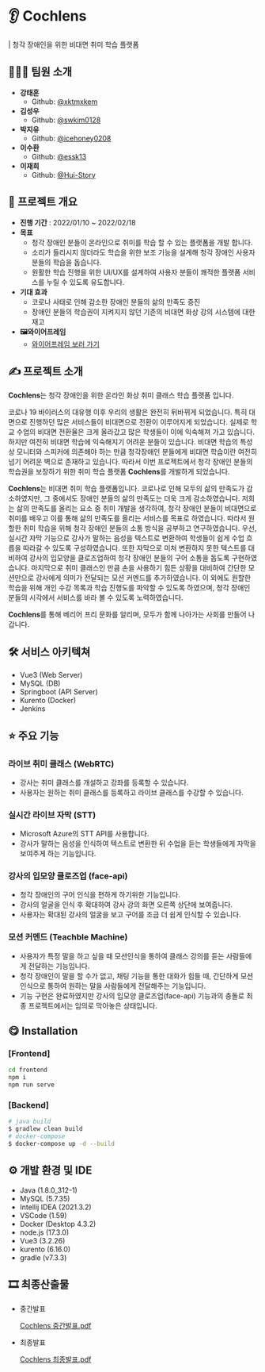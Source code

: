 # 👂 Cochlens
| 청각 장애인을 위한 비대면 취미 학습 플랫폼

## 👨‍👩‍👦 팀원 소개

- **강태훈**
    - Github: [@xktmxkem](https://github.com/xktmxkem)
- **김성우**
    - Github: [@swkim0128](https://github.com/swkim0128)
- **박지유**
    - Github: [@icehoney0208](https://github.com/icehoneypark)
- **이수환**
    - Github: [@essk13](https://github.com/essk13)
- **이재희**
    - Github: [@Hui-Story](https://github.com/Hui-Story)

## ****📆**** 프로젝트 개요

- **진행 기간** :  2022/01/10 ~ 2022/02/18
- **목표**
    - 청각 장애인 분들이 온라인으로 취미를 학습 할 수 있는 플랫폼을 개발 합니다.
    - 소리가 들리시지 않더라도 학습을 위한 보조 기능을 설계해 청각 장애인 사용자 분들의 학습을 돕습니다.
    - 원활한 학습 진행을 위한 UI/UX를 설계하여 사용자 분들이 쾌적한 플랫폼 서비스를 누릴 수 있도록 유도합니다.
- **기대 효과**
    - 코로나 사태로 인해 감소한 장애인 분들의 삶의 만족도 증진
    - 장애인 분들의 학습권이 지켜지지 않던 기존의 비대면 화상 강의 시스템에 대한 재고
- **🖼와이어프레임**
    - [와이어프레임 보러 가기](https://www.figma.com/file/GpG25exfNrOLTNtQpBWVNo?embed_host=notion&kind=&node-id=0%3A1&viewer=1)

## ****✍**** 프로젝트 소개

**Cochlens**는 청각 장애인을 위한 온라인 화상 취미 클래스 학습 플랫폼 입니다.

코로나 19 바이러스의 대유행 이후 우리의 생활은 완전히 뒤바뀌게 되었습니다.  특히 대면으로 진행하던 많은 서비스들이 비대면으로 전환이 이루어지게 되었습니다. 실제로 학교 수업의 비대면 전환율은 크게 올라갔고 많은 학생들이 이에 익숙해져 가고 있습니다. 하지만 여전히 비대면 학습에 익숙해지기 어려운 분들이 있습니다. 비대면 학습의 특성상 모니터와 스피커에 의존해야 하는 만큼 청각장애인 분들에게 비대면 학습이란 여전히 넘기 어려운 벽으로 존재하고 있습니다. 따라서 이번 프로젝트에서 청각 장애인 분들의 학습권을 보장하기 위한 취미 학습 플랫폼 **Cochlens**를 개발하게 되었습니다. 

**Cochlens**는 비대면 취미 학습 플랫폼입니다. 코로나로 인해 모두의 삶의 만족도가 감소하였지만, 그 중에서도 장애인 분들의 삶의 만족도는 더욱 크게 감소하였습니다. 저희는 삶의 만족도를 올리는 요소 중 취미 개발을 생각하여, 청각 장애인 분들이 비대면으로 취미를 배우고 이를 통해 삶의 만족도를 올리는 서비스를 목표로 하였습니다. 따라서 원할한 취미 학습을 위해 청각 장애인 분들의 소통 방식을 공부하고 연구하였습니다. 우선, 실시간 자막 기능으로 강사가 말하는 음성을 텍스트로 변환하여 학생들이 쉽게 수업 흐릅을 따라갈 수 있도록 구성하였습니다. 또한 자막으로 미처 변환하지 못한 텍스트를 대비하여 강사의 입모양을 클로즈업하여 청각 장애인 분들의 구어 소통을 돕도록 구현하였습니다. 마지막으로 취미 클래스인 만큼 손을 사용하기 힘든 상황을 대비하여 간단한 모션만으로 강사에게 의미가 전달되는 모션 커멘드를 추가하였습니다. 이 외에도 원할한 학습을 위해 개인 수강 목록과 학습 진행도를 파악할 수 있도록 하였으며, 청각 장애인 분들의 시각에서 서비스를 바라 볼 수 있도록 노력하였습니다.

**Cochlens**를 통해 베리어 프리 문화를 알리며, 모두가 함께 나아가는 사회를 만들어 나갑니다.

## 🛠️ 서비스 아키텍쳐

- Vue3 (Web Server)
- MySQL (DB)
- Springboot (API Server)
- Kurento (Docker)
- Jenkins

## ****⭐️**** 주요 기능

### 라이브 취미 클래스 (WebRTC)

- 강사는 취미 클래스를 개설하고 강좌를 등록할 수 있습니다.
- 사용자는 원하는 취미 클래스를 등록하고 라이브 클래스를 수강할 수 있습니다.

### 실시간 라이브 자막 (STT)

- Microsoft Azure의 STT API를 사용합니다.
- 강사가 말하는 음성을 인식하여 텍스트로 변환한 뒤 수업을 듣는 학생들에게 자막을 보여주게 하는 기능입니다.

### 강사의 입모양 클로즈업 (face-api)

- 청각 장애인의 구어 인식을 편하게 하기위한 기능입니다.
- 강사의 얼굴을 인식 후 확대하여 강사 강의 화면 오른쪽 상단에 보여줍니다.
- 사용자는 확대된 강사의 얼굴을 보고 구어를 조금 더 쉽게 인식할 수 있습니다.

### 모션 커멘드 (Teachble Machine)

- 사용자가 특정 말을 하고 싶을 때 모션인식을 통하여 클래스 강의를 듣는 사람들에게 전달하는 기능입니다.
- 청각 장애인이 말을 할 수가 없고, 채팅 기능을 통한 대화가 힘들 때, 간단하게 모션인식으로 통하여 원하는 말을 사람들에게 전달해주는 기능입니다.
- 기능 구현은 완료하였지만 강사의 입모양 클로즈업(face-api) 기능과의 충돌로 최종 프로젝트에서는 임의로 막아놓은 상태입니다.

## ****😋**** Installation

### [Frontend]

```bash
cd frontend
npm i
npm run serve
```

### [Backend]

```bash
# java build
$ gradlew clean build 
# docker-compose
$ docker-compose up -d --build
```

## ****⚙**** 개발 환경 및 IDE

- Java (1.8.0_312-1)
- MySQL (5.7.35)
- Intellij IDEA (2021.3.2)
- VSCode (1.59)
- Docker (Desktop 4.3.2)
- node.js (17.3.0)
- Vue3 (3.2.26)
- kurento (6.16.0)
- gradle (v7.3.3)

## ****🎞**** 최종산출물

- 중간발표
    
    [Cochlens 중간발표.pdf](documentation/Cochlens_중간발표.pdf)
    
- 최종발표
    
    [Cochlens 최종발표.pdf](documentation/Cochlens_중간발표.pdf)
